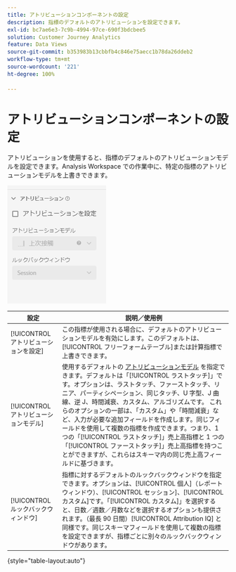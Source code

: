```yaml
---
title: アトリビューションコンポーネントの設定
description: 指標のデフォルトのアトリビューションを設定できます。
exl-id: bc7ae6e3-7c9b-4994-97ce-690f3bdcbee5
solution: Customer Journey Analytics
feature: Data Views
source-git-commit: b353983b13cbbfb4c846e75aecc1b78da26ddeb2
workflow-type: tm+mt
source-wordcount: '221'
ht-degree: 100%

---
```


# アトリビューションコンポーネントの設定

アトリビューションを使用すると、指標のデフォルトのアトリビューションモデルを設定できます。Analysis Workspace での作業中に、特定の指標のアトリビューションモデルを上書きできます。

![アトリビューション](../assets/attribution-settings.png)

| 設定 | 説明／使用例 |
| --- | --- |
| [!UICONTROL アトリビューションを設定] | この指標が使用される場合に、デフォルトのアトリビューションモデルを有効にします。このデフォルトは、[!UICONTROL フリーフォームテーブル]または計算指標で上書きできます。 |
| [!UICONTROL アトリビューションモデル] | 使用するデフォルトの [アトリビューションモデル](/help/analysis-workspace/attribution/models.md) を指定できます。デフォルトは「[!UICONTROL ラストタッチ]」です。オプションは、ラストタッチ、ファーストタッチ、リニア、パーティシペーション、同じタッチ、U 字型、J 曲線、逆 J、時間減衰、カスタム、アルゴリズムです。 これらのオプションの一部は、「カスタム」や「時間減衰」など、入力が必要な追加フィールドを作成します。同じフィールドを使用して複数の指標を作成できます。つまり、1 つの「[!UICONTROL ラストタッチ]」売上高指標と 1 つの「[!UICONTROL ファーストタッチ]」売上高指標を持つことができますが、これらはスキーマ内の同じ売上高フィールドに基づきます。 |
| [!UICONTROL ルックバックウィンドウ] | 指標に対するデフォルトのルックバックウィンドウを指定できます。オプションは、[!UICONTROL 個人]（レポートウィンドウ）、[!UICONTROL セッション]、[!UICONTROL カスタム]です。「[!UICONTROL カスタム]」を選択すると、日数／週数／月数などを選択するオプションも提供されます。（最長 90 日間）[!UICONTROL Attribution IQ] と同様です。同じスキーマフィールドを使用して複数の指標を設定できますが、指標ごとに別々のルックバックウィンドウがあります。 |

{style=&quot;table-layout:auto&quot;}

